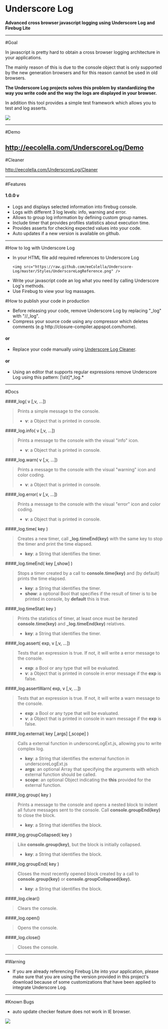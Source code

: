 Underscore Log
==============
<b>Advanced cross browser javascript logging using Underscore Log and Firebug Lite</b>

----------------------------------------------------------------------------

#Goal

In javascript is pretty hard to obtain a cross browser logging architecture in your applications.

The mainly reason of this is due to the console object that is only supported by the new generation browsers and for this reason cannot be used in old browsers.

<b>The Underscore Log projects solves this problem by standardizing the way you write code and the way the logs are displayed in your browser.</b>

In addition this tool provides a simple test framework which allows you to test and log asserts.

<img src="https://raw.github.com/eeColella/Underscore-Log/master/Styles/UnderscoreLogPreview.png" />

----------------------------------------------------------------------------

#Demo

http://eecolella.com/UnderscoreLog/Demo
----------------------------------------------------------------------------

#Cleaner

http://eecolella.com/UnderscoreLog/Cleaner

----------------------------------------------------------------------------

#Features

#### 1.0.0 v
<ul>
<li>Logs and displays selected information into firebug console.</li>
<li>Logs with different 3 log levels: info, warning and error.</li>
<li>Allows to group log information by defining custom group names.</li>
<li>Include timer that provides profiles statistics about execution time.</li>
<li>Provides asserts for checking expected values into your code.</li>
<li>Auto updates if a new version is available on github.</li>
</ul>

----------------------------------------------------------------------------

#How to log with Underscore Log

<ul>
<li>
	In your HTML file add required references to Underscore Log

	<img src="https://raw.github.com/eeColella/Underscore-Log/master/Styles/UnderscoreLogReference.png" />

</li>
<li>Write your javascript code an log what you need by calling Underscore Log's methods.</li>
<li>Use Firebug to view your log massages.</li>
</ul>

#How to publish your code in production
<ul>
<li>Before releasing your code, remove Underscore Log by replacing "_log" with "//_log".</li>
<li>Compress your source code using any compressor which deletes comments (e.g http://closure-compiler.appspot.com/home).</li>
</ul>

#### or

<ul>
<li>Replace your code manually using <a href="http://eecolella.com/UnderscoreLog/Cleaner">Underscore Log Cleaner</a>.</li>
</ul>

#### or

<ul>
<li>Using an editor that supports regular expressions remove Underscore Log using this pattern: [\s\t]*_log.*</li>
</ul>

----------------------------------------------------------------------------

#Docs

####_log( v [,v, ...])
> Prints a simple message to the console.
> <ul>
> <li><b>v</b>: a Object that is printed in console.</li>
> </ul>

####_log.info( v [,v, ...])
> Prints a message to the console with the visual "info" icon.
> <ul>
> <li><b>v</b>: a Object that is printed in console.</li>
> </ul>

####_log.warn( v [,v, ...])
> Prints a message to the console with the visual "warning" icon and color coding.
> <ul>
> <li><b>v</b>: a Object that is printed in console.</li>
> </ul>

####_log.error( v [,v, ...])
> Prints a message to the console with the visual "error" icon and color coding.
> <ul>
> <li><b>v</b>: a Object that is printed in console.</li>
> </ul>

####_log.time( key )
> Creates a new timer, call <b>_log.timeEnd(key)</b> with the same key to stop the timer and print the time elapsed.
> <ul>
> <li><b>key</b>: a String that identifies the timer.</li>
> </ul>

####_log.timeEnd( key [,show] )
> Stops a timer created by a call to <b>console.time(key)</b> and (by default) prints the time elapsed.
> <ul>
> <li><b>key</b>: a String that identifies the timer.</li>
> <li><b>show</b>: a optional Bool that specifies if the result of timer is to be printed in console, by <b>default</b> this is true.</li>
> </ul>

####_log.timeStat( key )
> Prints the statistics of timer, at least once must be iterated <b>console.time(key)</b> and <b>_log.timeEnd(key)</b> relatives.
> <ul>
> <li><b>key</b>: a String that identifies the timer.</li>
> </ul>

####_log.assert( exp, v [,v, ...])
> Tests that an expression is true. If not, it will write a error message to the console.
> <ul>
> <li><b>exp</b>: a Bool or any type that will be evaluated.</li>
> <li><b>v</b>: a Object that is printed in console in error message if the <b>exp</b> is false.</li>
> </ul>

####_log.assertWarn( exp, v [,v, ...])
> Tests that an expression is true. If not, it will write a warn message to the console.
> <ul>
> <li><b>exp</b>: a Bool or any type that will be evaluated.</li>
> <li><b>v</b>: a Object that is printed in console in warn message if the <b>exp</b> is false.</li>
> </ul>

####_log.external( key [,args] [,scope] )
> Calls a external function in underscoreLogExt.js, allowing you to write complex log.
> <ul>
> <li><b>key</b>: a String that identifies the external function in underscoreLogExt.js</li>
> <li><b>args</b>: an optional Array that specifying the arguments with which external function should be called.</li>
> <li><b>scope</b>: an optional Object indicating the <b>this</b> provided for the external function.</li>
> </ul>

####_log.group( key )
> Prints a message to the console and opens a nested block to indent all future messages sent to the console. Call <b>console.groupEnd(key)</b> to close the block.
> <ul>
> <li><b>key</b>: a String that identifies the block.</li>
> </ul>

####_log.groupCollapsed( key )
> Like <b>console.group(key)</b>, but the block is initially collapsed.
> <ul>
> <li><b>key</b>: a String that identifies the block.</li>
> </ul>

####_log.groupEnd( key )
> Closes the most recently opened block created by a call to <b>console.group(key)</b> or <b>console.groupCollapsed(key).</b>
> <ul>
> <li><b>key</b>: a String that identifies the block.</li>
> </ul>

####_log.clear()
> Clears the console.

####_log.open()
> Opens the console.

####_log.close()
> Closes the console.

----------------------------------------------------------------------------

#Warning

<ul>
<li>If you are already referencing Firebug Lite into your application, please make sure that you are using the version provided in this project's download because of some customizations that have been applied to integrate Underscore Log.</li>
</ul>

----------------------------------------------------------------------------

#Known Bugs

<ul>
<li>auto update checker feature does not work in IE browser.</li> 
</ul>

<img src="https://raw.github.com/eeColella/Underscore-Log/master/Styles/CreativeCommons.gif" />